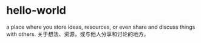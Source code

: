 # hello-world
a place where you store ideas, resources, or even share and discuss things with others. 关于想法、资源，或与他人分享和讨论的地方。
